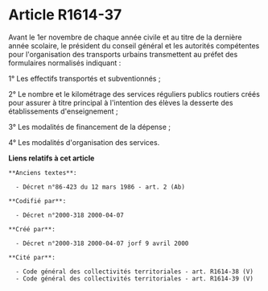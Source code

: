 # Article R1614-37

Avant le 1er novembre de chaque année civile et au titre de la dernière année scolaire, le président du conseil général et
les autorités compétentes pour l'organisation des transports urbains transmettent au préfet des formulaires normalisés
indiquant :

1° Les effectifs transportés et subventionnés ;

2° Le nombre et le kilométrage des services réguliers publics routiers créés pour assurer à titre principal à l'intention des
élèves la desserte des établissements d'enseignement ;

3° Les modalités de financement de la dépense ;

4° Les modalités d'organisation des services.

**Liens relatifs à cet article**

	**Anciens textes**:

	  - Décret n°86-423 du 12 mars 1986 - art. 2 (Ab)

	**Codifié par**:

	  - Décret n°2000-318 2000-04-07

	**Créé par**:

	  - Décret n°2000-318 2000-04-07 jorf 9 avril 2000

	**Cité par**:

	  - Code général des collectivités territoriales - art. R1614-38 (V)
	  - Code général des collectivités territoriales - art. R1614-39 (V)
